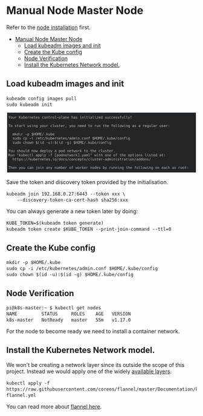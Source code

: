 # Manual Node Master Node

Refer to the [node installation](./node.md) first.

- [Manual Node Master Node](#manual-node-master-node)
  - [Load kubeadm images and init](#load-kubeadm-images-and-init)
  - [Create the Kube config](#create-the-kube-config)
  - [Node Verification](#node-verification)
  - [Install the Kubernetes Network model.](#install-the-kubernetes-network-model)

## Load kubeadm images and init

```
kubeadm config images pull
sudo kubeadm init
```

<p align="center">
    <img src="../../assets/installation_node_master.png" width="500px">
</p>

Save the token and discovery token provided by the initialisation.

```
kubeadm join 192.168.0.27:6443 --token xxx \
    --discovery-token-ca-cert-hash sha256:xxx
```

You can always generate a new token later by doing:

```
KUBE_TOKEN=$(kubeadm token generate)
kubeadm token create $KUBE_TOKEN --print-join-command --ttl=0
```

## Create the Kube config
```
mkdir -p $HOME/.kube
sudo cp -i /etc/kubernetes/admin.conf $HOME/.kube/config
sudo chown $(id -u):$(id -g) $HOME/.kube/config
```

## Node Verification
```
pi@k8s-master:~ $ kubectl get nodes
NAME         STATUS     ROLES    AGE   VERSION
k8s-master   NotReady   master   55m   v1.17.0
```

For the node to become ready we need to install a container network.

## Install the Kubernetes Network model.

We won't be creating a network layer since its outside the scope of this project. Instead we would apply one of the widely [available layers](https://kubernetes.io/docs/concepts/cluster-administration/networking/#the-kubernetes-network-model).

```
kubectl apply -f https://raw.githubusercontent.com/coreos/flannel/master/Documentation/kube-flannel.yml
```

You can read more about [flannel here](https://github.com/coreos/flannel).
